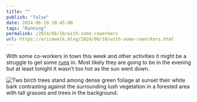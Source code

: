 ```yaml
---
title: ""
publish: "false"
date: 2024-06-10 20:45:00
tags: "Running"
permalink: /2024/06/10/with-some-coworkers
url: https://ericmwalk.blog/2024/06/10/with-some-coworkers.html
---
```


With some co-workers in town this week and other activities it might be a struggle to get some [runs](https://strava.com/activities/11623970037) in. Most likely they are going to be in the evening but at least tonight it wasn’t too hot as the sun went down.

![Two birch trees stand among dense green foliage at sunset their white bark contrasting against the surrounding lush vegetation in a forested area with tall grasses and trees in the background.](https://ericmwalk.blog/uploads/2024/img-0294.jpeg)